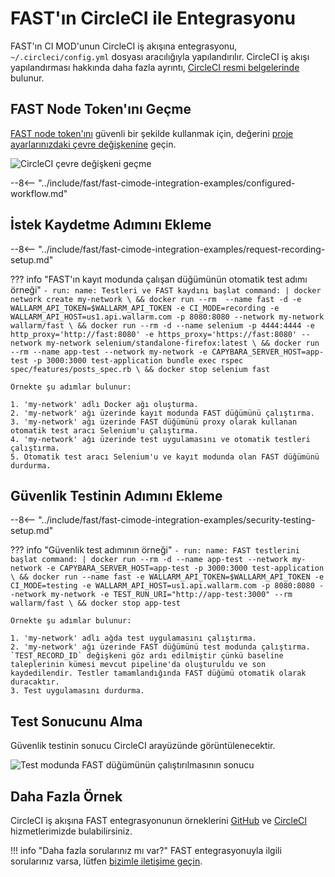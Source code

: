 [circleci-config-yaml]:         https://circleci.com/docs/2.0/writing-yaml/#section=configuration
[fast-node-token]:              ../../operations/create-node.md
[circleci-set-env-var]:         https://circleci.com/docs/2.0/env-vars/#setting-an-environment-variable-in-a-project
[circleci-example-env-var]:     ../../../images/fast/poc/common/examples/circleci-cimode/circleci-env-var-example.png
[fast-example-result]:          ../../../images/fast/poc/common/examples/circleci-cimode/circleci-example.png
[fast-ci-mode-record]:          ../ci-mode-recording.md#environment-variables-in-recording-mode
[fast-ci-mode-test]:            ../ci-mode-testing.md#environment-variables-in-testing-mode
[mail-to-us]:                   mailto:support@wallarm.com
[fast-examples-github]:         https://github.com/wallarm/fast-examples 
[fast-example-circleci]:        https://circleci.com/gh/wallarm/fast-example-circleci-dvwa-integration

# FAST'ın CircleCI ile Entegrasyonu

FAST'ın CI MOD'unun CircleCI iş akışına entegrasyonu, `~/.circleci/config.yml` dosyası aracılığıyla yapılandırılır. CircleCI iş akışı yapılandırması hakkında daha fazla ayrıntı, [CircleCI resmi belgelerinde][circleci-config-yaml] bulunur.

## FAST Node Token'ını Geçme

[FAST node token'ını][fast-node-token] güvenli bir şekilde kullanmak için, değerini [proje ayarlarınızdaki çevre değişkenine][circleci-set-env-var] geçin.

![CircleCI çevre değişkeni geçme][circleci-example-env-var]

--8<-- "../include/fast/fast-cimode-integration-examples/configured-workflow.md"

## İstek Kaydetme Adımını Ekleme

--8<-- "../include/fast/fast-cimode-integration-examples/request-recording-setup.md"

??? info "FAST'ın kayıt modunda çalışan düğümünün otomatik test adımı örneği"
    ```
    - run:
          name: Testleri ve FAST kaydını başlat
          command: |
            docker network create my-network \
            && docker run --rm  --name fast -d -e WALLARM_API_TOKEN=$WALLARM_API_TOKEN -e CI_MODE=recording -e WALLARM_API_HOST=us1.api.wallarm.com -p 8080:8080 --network my-network wallarm/fast \
            && docker run --rm -d --name selenium -p 4444:4444 -e http_proxy='http://fast:8080' -e https_proxy='https://fast:8080' --network my-network selenium/standalone-firefox:latest \
            && docker run --rm --name app-test --network my-network -e CAPYBARA_SERVER_HOST=app-test -p 3000:3000 test-application bundle exec rspec spec/features/posts_spec.rb \
            && docker stop selenium fast 
    ```

    Örnekte şu adımlar bulunur:

    1. 'my-network' adlı Docker ağı oluşturma.
    2. 'my-network' ağı üzerinde kayıt modunda FAST düğümünü çalıştırma.
    3. 'my-network' ağı üzerinde FAST düğümünü proxy olarak kullanan otomatik test aracı Selenium'u çalıştırma.
    4. 'my-network' ağı üzerinde test uygulamasını ve otomatik testleri çalıştırma.
    5. Otomatik test aracı Selenium'u ve kayıt modunda olan FAST düğümünü durdurma.

## Güvenlik Testinin Adımını Ekleme

--8<-- "../include/fast/fast-cimode-integration-examples/security-testing-setup.md"

??? info "Güvenlik test adımının örneği"
    ```
    - run:
        name: FAST testlerini başlat
        command: |
          docker run --rm -d --name app-test --network my-network -e CAPYBARA_SERVER_HOST=app-test -p 3000:3000 test-application \
          && docker run --name fast -e WALLARM_API_TOKEN=$WALLARM_API_TOKEN -e CI_MODE=testing -e WALLARM_API_HOST=us1.api.wallarm.com -p 8080:8080 --network my-network -e TEST_RUN_URI="http://app-test:3000" --rm wallarm/fast \
          && docker stop app-test
    ```

    Örnekte şu adımlar bulunur:

    1. 'my-network' adlı ağda test uygulamasını çalıştırma.
    2. 'my-network' ağı üzerinde FAST düğümünü test modunda çalıştırma. `TEST_RECORD_ID` değişkeni göz ardı edilmiştir çünkü baseline taleplerinin kümesi mevcut pipeline'da oluşturuldu ve son kaydedilendir. Testler tamamlandığında FAST düğümü otomatik olarak duracaktır.
    3. Test uygulamasını durdurma.

## Test Sonucunu Alma

Güvenlik testinin sonucu CircleCI arayüzünde görüntülenecektir.

![Test modunda FAST düğümünün çalıştırılmasının sonucu][fast-example-result]

## Daha Fazla Örnek

CircleCI iş akışına FAST entegrasyonunun örneklerini [GitHub][fast-examples-github] ve [CircleCI][fast-example-circleci] hizmetlerimizde bulabilirsiniz.

!!! info "Daha fazla sorularınız mı var?"
    FAST entegrasyonuyla ilgili sorularınız varsa, lütfen [bizimle iletişime geçin][mail-to-us].
